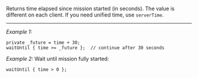 Returns time elapsed since mission started (in seconds). The value is different on each client. If you need unified time, use `serverTime`.


---
*Example 1:*
```sqf
private _future = time + 30;
waitUntil { time >= _future };  // continue after 30 seconds
```

*Example 2:*
Wait until mission fully started:

```sqf
waitUntil { time > 0 };
```
